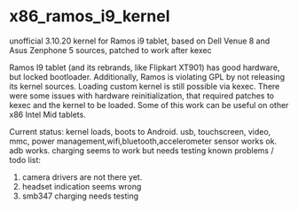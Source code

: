 # x86_ramos_i9_kernel
unofficial 3.10.20 kernel for Ramos i9 tablet, based on Dell Venue 8 and Asus Zenphone 5 sources, patched to work after kexec

Ramos I9 tablet (and its rebrands, like Flipkart XT901) has good hardware, but locked bootloader.
Additionally, Ramos is violating GPL by not releasing its kernel sources.
Loading custom kernel is still possible via kexec.
There were some issues with hardware reinitialization, that required patches to kexec and the kernel to be loaded.
Some of this work can be useful on other x86 Intel Mid tablets.

Current status:
kernel loads, boots to Android. usb, touchscreen, video, mmc, power management,wifi,bluetooth,accelerometer sensor works ok. adb works. charging seems to work but needs testing
known problems / todo list:
1) camera drivers are not there yet.
2) headset indication seems wrong
3) smb347 charging needs testing
